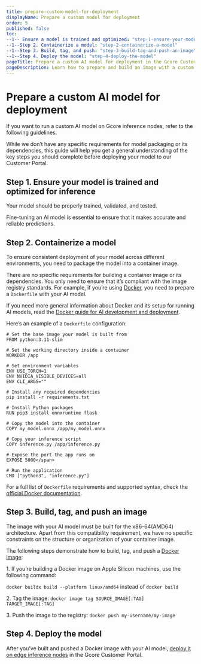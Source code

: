 ```yaml
---
title: prepare-custom-model-for-deployment
displayName: Prepare a custom model for deployment
order: 5
published: false
toc:
--1-- Ensure a model is trained and optimized: "step-1-ensure-your-model-is-trained-and-optimized-for-inference"
--1--Step 2. Containerize a model: "step-2-containerize-a-model"
--1--Step 3. Build, tag, and push: "step-3-build-tag-and-push-an-image"
--1--Step 4. Deploy the model: "step-4-deploy-the-model"
pageTitle: Prepare a custom AI model for deployment in the Gcore Customer Portal | Gcore
pageDescription: Learn how to prepare and build an image with a custom AI model for deployment on inference nodes.
---
```

# Prepare a custom AI model for deployment

If you want to run a custom AI model on Gcore inference nodes, refer to the following guidelines.

While we don’t have any specific requirements for model packaging or its dependencies, this guide will help you get a general understanding of the key steps you should complete before deploying your model to our Customer Portal.

## Step 1. Ensure your model is trained and optimized for inference

Your model should be properly trained, validated, and tested.

Fine-tuning an AI model is essential to ensure that it makes accurate and reliable predictions.

## Step 2. Containerize a model

To ensure consistent deployment of your model across different environments, you need to package the model into a container image.

There are no specific requirements for building a container image or its dependencies. You only need to ensure that it’s compliant with the image registry standards. For example, if you’re using <a href="https://www.docker.com/" target="_blank">Docker</a>, you need to prepare a `Dockerfile` with your AI model.

If you need more general information about Docker and its setup for running AI models, read the <a href="https://github.com/saikhu/Docker-Guide-for-AI-Model-Development-and-Deployment" target="_blank">Docker guide for AI development and deployment</a>.

Here’s an example of a `Dockerfile` configuration:

```
# Set the base image your model is built from  
FROM python:3.11-slim

# Set the working directory inside a container 
WORKDIR /app

# Set environment variables 
ENV USE_TORCH=1
ENV NVIDIA_VISIBLE_DEVICES=all 
ENV CLI_ARGS=""

# Install any required dependencies 
pip install -r requirements.txt

# Install Python packages 
RUN pip3 install onnxruntime flask 

# Copy the model into the container 
COPY my_model.onnx /app/my_model.onnx

# Copy your inference script 
COPY inference.py /app/inference.py 

# Expose the port the app runs on 
EXPOSE 5000</span>

# Run the application 
CMD ["python3", "inference.py"]
```

<alert-element type="tip" title="Tip">

For a full list of `Dockerfile` requirements and supported syntax, check the <a href="https://docs.docker.com/reference/dockerfile/" target="_blank">official Docker documentation</a>.

</alert-element>

## Step 3. Build, tag, and push an image

The image with your AI model must be built for the x86-64(AMD64) architecture. Apart from this compatibility requirement, we have no specific constraints on the structure or organization of your container image.

The following steps demonstrate how to build, tag, and push a <a href="https://docs.docker.com/guides/docker-concepts/building-images/build-tag-and-publish-an-image/" target="_blank">Docker image</a>:

1\. If you’re building a Docker image on Apple Silicon machines, use the following command:

`docker buildx build --platform linux/amd64` instead of `docker build`

2\. Tag the image: `docker image tag SOURCE_IMAGE[:TAG] TARGET_IMAGE[:TAG]`

3\. Push the image to the registry: `docker push my-username/my-image`

## Step 4. Deploy the model

After you’ve built and pushed a Docker image with your AI model, <a href="https://gcore.com/docs/cloud/everywhere-inference/deploy-ai-model" target="_blank">deploy it on edge inference nodes</a> in the Gcore Customer Portal.
